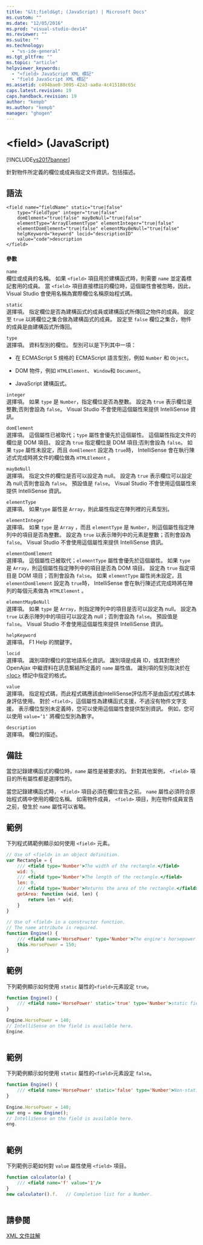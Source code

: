 ```yaml
---
title: "&lt;field&gt; (JavaScript) | Microsoft Docs"
ms.custom: ""
ms.date: "12/05/2016"
ms.prod: "visual-studio-dev14"
ms.reviewer: ""
ms.suite: ""
ms.technology: 
  - "vs-ide-general"
ms.tgt_pltfrm: ""
ms.topic: "article"
helpviewer_keywords: 
  - "<field> JavaScript XML 標記"
  - "field JavaScript XML 標記"
ms.assetid: c494bae0-3095-42a3-aa0a-4c415188c65c
caps.latest.revision: 19
caps.handback.revision: 19
author: "kempb"
ms.author: "kempb"
manager: "ghogen"
---
```

# &lt;field&gt; (JavaScript)
[!INCLUDE[vs2017banner](../code-quality/includes/vs2017banner.md)]

針對物件所定義的欄位或成員指定文件資訊，包括描述。  
  
## 語法  
  
```  
<field name="fieldName" static="true|false"  
    type="FieldType" integer="true|false"  
    domElement="true|false" mayBeNull="true|false"  
    elementType="ArrayElementType" elementInteger="true|false"  
    elementDomElement="true|false" elementMayBeNull="true|false"  
    helpKeyword="keyword" locid="descriptionID"  
    value="code">description  
</field>  
```  
  
#### 參數  
 `name`  
 欄位或成員的名稱。  如果 `<field>` 項目用於建構函式時，則需要 `name` 並定義標記套用的成員。  當 `<field>` 項目直接標註的欄位時，這個屬性會被忽略，因此， Visual Studio 會使用名稱為實際欄位名稱原始程式碼。  
  
 `static`  
 選擇項。  指定欄位是否為建構函式的成員或建構函式所傳回之物件的成員。  設定至 `true` 以將欄位之集合做為建構函式的成員。  設定至 `false` 欄位之集合，物件的成員是由建構函式所傳回。  
  
 `type`  
 選擇項。  資料型別的欄位。  型別可以是下列其中一項：  
  
-   在 ECMAScript 5 規格的 ECMAScript 語言型別，例如 `Number` 和 `Object`。  
  
-   DOM 物件，例如 `HTMLElement`、 `Window`和 `Document`。  
  
-   JavaScript 建構函式。  
  
 `integer`  
 選擇項。  如果 `type` 是 `Number`，指定欄位是否為整數。  設定為 `true` 表示欄位是整數;否則會設為 `false`。  Visual Studio 不會使用這個屬性來提供 IntelliSense 資訊。  
  
 `domElement`  
 選擇項。  這個屬性已被取代；`type` 屬性會優先於這個屬性。  這個屬性指定文件的欄位是 DOM 項目。  設定為 `true` 指定欄位是 DOM 項目;否則會設為 `false`。  如果 `type` 屬性未設定，而且 `domElement` 設定為 `true`時， IntelliSense 會在執行陳述式完成時將文件的欄位做為 `HTMLElement` 。  
  
 `mayBeNull`  
 選擇項。  指定文件的欄位是否可以設定為 null。  設定為 `true` 表示欄位可以設定為 null;否則會設為 `false`。  預設值是 `false`。  Visual Studio 不會使用這個屬性來提供 IntelliSense 資訊。  
  
 `elementType`  
 選擇項。  如果`type` 屬性是 `Array`，則此屬性指定在陣列裡的元素型別。  
  
 `elementInteger`  
 選擇項。  如果 `type` 是 `Array` ，而且 `elementType` 是 `Number`，則這個屬性指定陣列中的項目是否為整數。  設定為 `true` 以表示陣列中的元素是整數；否則會設為 `false`。  Visual Studio 不會使用這個屬性來提供 IntelliSense 資訊。  
  
 `elementDomElement`  
 選擇項。  這個屬性已被取代；`elementType` 屬性會優先於這個屬性。  如果 `type` 是 `Array`，則這個屬性指定陣列中的項目是否為 DOM 項目。  設定為 `true` 指定項目是 DOM 項目；否則會設為 `false`。  如果 `elementType` 屬性尚未設定，且 `elementDomElement` 設定為 `true`時， IntelliSense 會在執行陳述式完成時將在陣列的每個元素做為 `HTMLElement` 。  
  
 `elementMayBeNull`  
 選擇項。  如果 `type` 是 `Array`，則指定陣列中的項目是否可以設定為 null。  設定為 `true` 以表示陣列中的項目可以設定為 null；否則會設為 `false`。  預設值是 `false`。  Visual Studio 不會使用這個屬性來提供 IntelliSense 資訊。  
  
 `helpKeyword`  
 選擇項。  F1 Help 的關鍵字。  
  
 `locid`  
 選擇項。  識別項對欄位的當地語系化資訊。  識別項是成員 ID，或其對應於 OpenAjax 中繼資料在訊息繫結所定義的 `name` 屬性值。  識別項的型別取決於在 [\<loc\>](../ide/loc-javascript.md) 標記中指定的格式。  
  
 `value`  
 選擇項。  指定程式碼，而此程式碼應該由IntelliSense評估而不是由函式程式碼本身評估使用。  對於 `<field>`，這個屬性為建構函式支援，不過沒有物件文字支援。  表示欄位型別未定義時，您可以使用這個屬性會提供型別資訊。  例如，您可以使用 `value=’1’` 將欄位型別為數字。  
  
 `description`  
 選擇項。  欄位的描述。  
  
## 備註  
 當您記錄建構函式的欄位時，`name` 屬性是被要求的。  針對其他案例， `<field>` 項目的所有屬性都是選擇性的。  
  
 當您記錄建構函式時， `<field>` 項目必須在欄位宣告之前。  `name` 屬性必須符合原始程式碼中使用的欄位名稱。  如需物件成員， `<field>` 項目，則在物件成員宣告之前，發生於 `name` 屬性可以省略。  
  
## 範例  
 下列程式碼範例顯示如何使用 `<field>` 元素。  
  
```javascript  
// Use of <field> in an object definition.  
var Rectangle = {  
    /// <field type='Number'>The width of the rectangle.</field>  
    wid: 5,  
    /// <field type='Number'>The length of the rectangle.</field>  
    len: 0,  
    /// <field type='Number'>Returns the area of the rectangle.</field>  
    getArea: function (wid, len) {  
        return len * wid;  
    }  
}  
  
// Use of <field> in a constructor function.  
// The name attribute is required.  
function Engine() {  
    /// <field name='HorsePower' type='Number'>The engine's horsepower.</field>  
    this.HorsePower = 150;  
}  
```  
  
## 範例  
 下列範例顯示如何使用 `static` 屬性的`<field>`元素設定 `true`。  
  
```javascript  
function Engine() {  
    /// <field name='HorsePower' static='true' type='Number'>static field desc.</field>  
}  
  
Engine.HorsePower = 140;  
// IntelliSense on the field is available here.  
Engine.  
  
```  
  
## 範例  
 下列範例顯示如何使用 `static` 屬性的`<field>`元素設定 `false`。  
  
```javascript  
function Engine() {  
    /// <field name='HorsePower' static='false' type='Number'>Non-static field desc.</field>  
}  
  
Engine.HorsePower = 140;  
var eng = new Engine();  
// IntelliSense on the field is available here.  
eng.  
  
```  
  
## 範例  
 下列範例示範如何對 `value` 屬性使用 `<field>` 項目。  
  
```javascript  
function calculator(a) {  
    /// <field name='f' value='1'/>  
}  
new calculator().f.   // Completion list for a Number.  
  
```  
  
## 請參閱  
 [XML 文件註解](../ide/xml-documentation-comments-javascript.md)